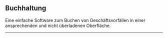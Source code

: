 ﻿Buchhaltung
-
Eine einfache Software zum Buchen von Geschäftsvorfällen in einer ansprechenden und nicht überladenen Oberfläche.
***
